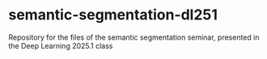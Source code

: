 # semantic-segmentation-dl251
Repository for the files of the semantic segmentation seminar, presented in the Deep Learning 2025.1 class
